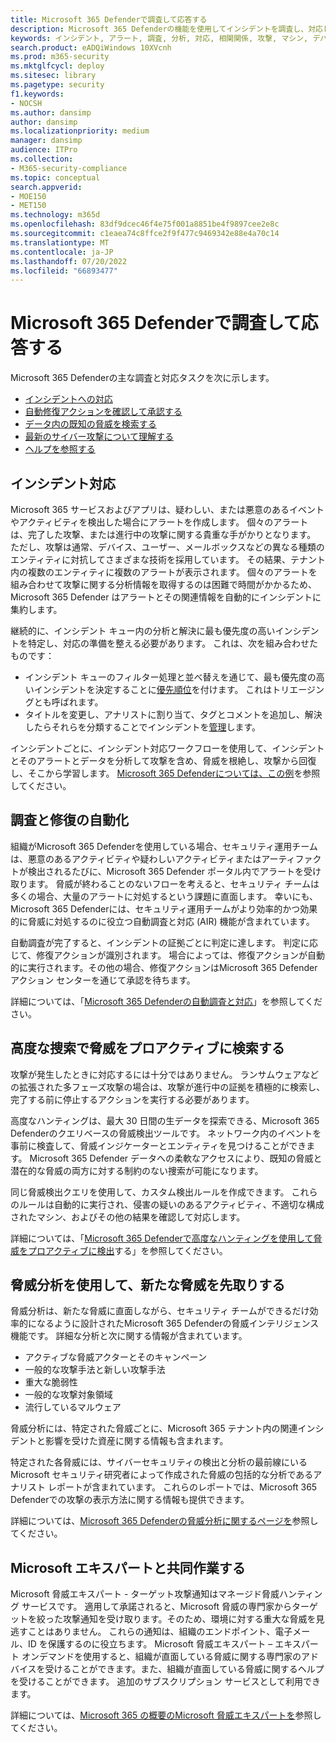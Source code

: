```yaml
---
title: Microsoft 365 Defenderで調査して応答する
description: Microsoft 365 Defenderの機能を使用してインシデントを調査し、対応します。
keywords: インシデント, アラート, 調査, 分析, 対応, 相関関係, 攻撃, マシン, デバイス, ユーザー, ID, ID, メールボックス, 電子メール, 365, Microsoft, m365, インシデント対応, サイバー攻撃
search.product: eADQiWindows 10XVcnh
ms.prod: m365-security
ms.mktglfcycl: deploy
ms.sitesec: library
ms.pagetype: security
f1.keywords:
- NOCSH
ms.author: dansimp
author: dansimp
ms.localizationpriority: medium
manager: dansimp
audience: ITPro
ms.collection:
- M365-security-compliance
ms.topic: conceptual
search.appverid:
- MOE150
- MET150
ms.technology: m365d
ms.openlocfilehash: 83df9dcec46f4e75f001a8851be4f9897cee2e8c
ms.sourcegitcommit: c1eaea74c8ffce2f9f477c9469342e88e4a70c14
ms.translationtype: MT
ms.contentlocale: ja-JP
ms.lasthandoff: 07/20/2022
ms.locfileid: "66893477"
---
```

# <a name="investigate-and-respond-with-microsoft-365-defender"></a>Microsoft 365 Defenderで調査して応答する

Microsoft 365 Defenderの主な調査と対応タスクを次に示します。

- [インシデントへの対応](#incident-response)
- [自動修復アクションを確認して承認する](#automated-investigation-and-remediation)
- [データ内の既知の脅威を検索する](#proactive-search-for-threats-with-advanced-hunting)
- [最新のサイバー攻撃について理解する](#get-ahead-of-emerging-threats-with-threat-analytics)
- [ヘルプを参照する](#collaborate-with-microsoft-experts)

## <a name="incident-response"></a>インシデント対応

Microsoft 365 サービスおよびアプリは、疑わしい、または悪意のあるイベントやアクティビティを検出した場合にアラートを作成します。 個々のアラートは、完了した攻撃、または進行中の攻撃に関する貴重な手がかりとなります。 ただし、攻撃は通常、デバイス、ユーザー、メールボックスなどの異なる種類のエンティティに対抗してさまざまな技術を採用しています。 その結果、テナント内の複数のエンティティに複数のアラートが表示されます。 個々のアラートを組み合わせて攻撃に関する分析情報を取得するのは困難で時間がかかるため、Microsoft 365 Defender はアラートとその関連情報を自動的にインシデントに集約します。

継続的に、インシデント キュー内の分析と解決に最も優先度の高いインシデントを特定し、対応の準備を整える必要があります。 これは、次を組み合わせたものです：

- インシデント キューのフィルター処理と並べ替えを通じて、最も優先度の高いインシデントを決定することに[優先順位](incident-queue.md)を付けます。 これはトリエージングとも呼ばれます。
- タイトルを変更し、アナリストに割り当て、タグとコメントを追加し、解決したらそれらを分類することでインシデントを[管理](manage-incidents.md)します。

インシデントごとに、インシデント対応ワークフローを使用して、インシデントとそのアラートとデータを分析して攻撃を含め、脅威を根絶し、攻撃から回復し、そこから学習します。 [Microsoft 365 Defenderについては、この例](incidents-overview.md#example-incident-response-workflow-for-microsoft-365-defender)を参照してください。

## <a name="automated-investigation-and-remediation"></a>調査と修復の自動化

組織がMicrosoft 365 Defenderを使用している場合、セキュリティ運用チームは、悪意のあるアクティビティや疑わしいアクティビティまたはアーティファクトが検出されるたびに、Microsoft 365 Defender ポータル内でアラートを受け取ります。 脅威が終わることのないフローを考えると、セキュリティ チームは多くの場合、大量のアラートに対処するという課題に直面します。 幸いにも、Microsoft 365 Defenderには、セキュリティ運用チームがより効率的かつ効果的に脅威に対処するのに役立つ自動調査と対応 (AIR) 機能が含まれています。

自動調査が完了すると、インシデントの証拠ごとに判定に達します。 判定に応じて、修復アクションが識別されます。 場合によっては、修復アクションが自動的に実行されます。その他の場合、修復アクションはMicrosoft 365 Defenderアクション センターを通じて承認を待ちます。 

詳細については、「[Microsoft 365 Defenderの自動調査と対応](m365d-autoir.md)」を参照してください。

## <a name="proactive-search-for-threats-with-advanced-hunting"></a>高度な捜索で脅威をプロアクティブに検索する

攻撃が発生したときに対応するには十分ではありません。 ランサムウェアなどの拡張された多フェーズ攻撃の場合は、攻撃が進行中の証拠を積極的に検索し、完了する前に停止するアクションを実行する必要があります。

高度なハンティングは、最大 30 日間の生データを探索できる、Microsoft 365 Defenderのクエリベースの脅威検出ツールです。 ネットワーク内のイベントを事前に検査して、脅威インジケーターとエンティティを見つけることができます。 Microsoft 365 Defender データへの柔軟なアクセスにより、既知の脅威と潜在的な脅威の両方に対する制約のない捜索が可能になります。

同じ脅威検出クエリを使用して、カスタム検出ルールを作成できます。 これらのルールは自動的に実行され、侵害の疑いのあるアクティビティ、不適切な構成されたマシン、およびその他の結果を確認して対応します。

詳細については、「[Microsoft 365 Defenderで高度なハンティングを使用して脅威をプロアクティブに検出](advanced-hunting-overview.md)する」を参照してください。

## <a name="get-ahead-of-emerging-threats-with-threat-analytics"></a>脅威分析を使用して、新たな脅威を先取りする

脅威分析は、新たな脅威に直面しながら、セキュリティ チームができるだけ効率的になるように設計されたMicrosoft 365 Defenderの脅威インテリジェンス機能です。 詳細な分析と次に関する情報が含まれています。

- アクティブな脅威アクターとそのキャンペーン
- 一般的な攻撃手法と新しい攻撃手法
- 重大な脆弱性
- 一般的な攻撃対象領域
- 流行しているマルウェア

脅威分析には、特定された脅威ごとに、Microsoft 365 テナント内の関連インシデントと影響を受けた資産に関する情報も含まれます。

特定された各脅威には、サイバーセキュリティの検出と分析の最前線にいる Microsoft セキュリティ研究者によって作成された脅威の包括的な分析であるアナリスト レポートが含まれています。 これらのレポートでは、Microsoft 365 Defenderでの攻撃の表示方法に関する情報も提供できます。

詳細については、[Microsoft 365 Defenderの脅威分析に関するページを](threat-analytics.md)参照してください。

## <a name="collaborate-with-microsoft-experts"></a>Microsoft エキスパートと共同作業する

Microsoft 脅威エキスパート - ターゲット攻撃通知はマネージド脅威ハンティング サービスです。 適用して承諾されると、Microsoft 脅威の専門家からターゲットを絞った攻撃通知を受け取ります。そのため、環境に対する重大な脅威を見逃すことはありません。 これらの通知は、組織のエンドポイント、電子メール、ID を保護するのに役立ちます。 Microsoft 脅威エキスパート – エキスパート オンデマンドを使用すると、組織が直面している脅威に関する専門家のアドバイスを受けることができます。また、組織が直面している脅威に関するヘルプを受けることができます。 追加のサブスクリプション サービスとして利用できます。

詳細については、[Microsoft 365 の概要のMicrosoft 脅威エキスパートを](/microsoft-365/security/defender/microsoft-threat-experts)参照してください。
